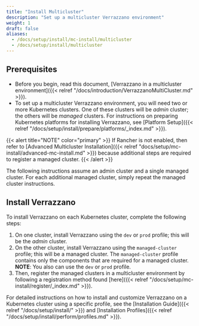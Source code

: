 ```yaml
---
title: "Install Multicluster"
description: "Set up a multicluster Verrazzano environment"
weight: 1
draft: false
aliases:
  - /docs/setup/install/mc-install/multicluster
  - /docs/setup/install/multicluster
---
```


## Prerequisites

- Before you begin, read this document, [Verrazzano in a multicluster environment]({{< relref "/docs/introduction/VerrazzanoMultiCluster.md" >}}).
- To set up a multicluster Verrazzano environment, you will need two or more Kubernetes clusters. One of these clusters
will be *admin* cluster; the others will be *managed* clusters. For instructions on preparing Kubernetes platforms for installing Verrazzano, see [Platform Setup]({{< relref "/docs/setup/install/prepare/platforms/_index.md" >}}).

{{< alert title="NOTE" color="primary" >}}
If Rancher is not enabled, then refer to [Advanced Multicluster Installation]({{< relref "docs/setup/mc-install/advanced-mc-install.md" >}})
because additional steps are required to register a managed cluster.
{{< /alert >}}

The following instructions assume an admin cluster and a single managed cluster. For each additional managed
cluster, simply repeat the managed cluster instructions.

## Install Verrazzano

To install Verrazzano on each Kubernetes cluster, complete the following steps:

1. On one cluster, install Verrazzano using the `dev` or `prod` profile; this will be the *admin* cluster.
2. On the other cluster, install Verrazzano using the `managed-cluster` profile; this will be a managed cluster. The `managed-cluster` profile contains only the components that are required for a managed cluster.
<br>**NOTE**: You also can use the `dev` or `prod` profile.
3. Then, register the managed clusters in a multicluster environment by following a registration method found [here]({{< relref "/docs/setup/mc-install/register/_index.md" >}}).

For detailed instructions on how to install and customize Verrazzano on a Kubernetes cluster using a specific profile,
see the [Installation Guide]({{< relref "/docs/setup/install/" >}}) and [Installation Profiles]({{< relref "/docs/setup/install/perform/profiles.md" >}}).

